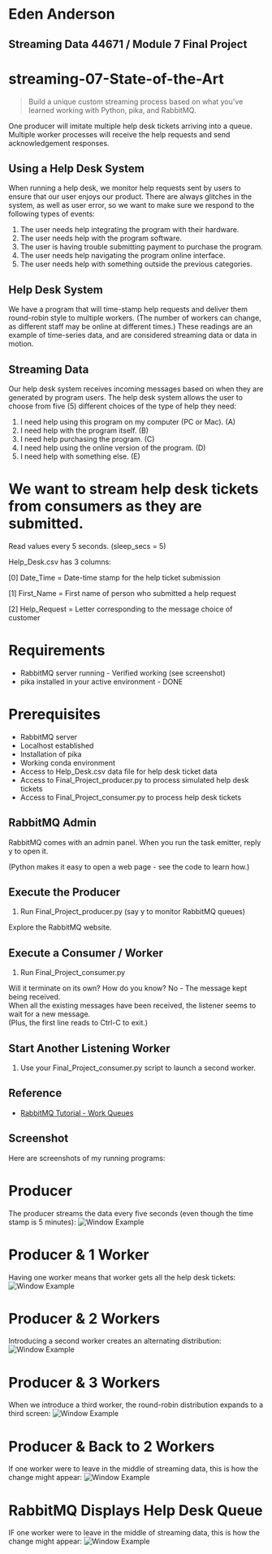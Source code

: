 # Eden Anderson
## Streaming Data 44671 / Module 7 Final Project

# streaming-07-State-of-the-Art

> Build a unique custom streaming process based on what you've learned working with Python, pika, and RabbitMQ.

One producer will imitate multiple help desk tickets arriving into a queue. Multiple worker processes will receive the help requests and send acknowledgement responses. 


## Using a Help Desk System
When running a help desk, we monitor help requests sent by users to ensure that our user enjoys our product. There are always glitches in the system, as well as user error, so we want to make sure we respond to the following types of events:

1. The user needs help integrating the program with their hardware.
1. The user needs help with the program software.
1. The user is having trouble submitting payment to purchase the program.
1. The user needs help navigating the program online interface.
1. The user needs help with something outside the previous categories. 

## Help Desk System
We have a program that will time-stamp help requests and deliver them round-robin style to multiple workers. (The number of workers can change, as different staff may be online at different times.) These readings are an example of time-series data, and are considered streaming data or data in motion.

## Streaming Data
Our help desk system receives incoming messages based on when they are generated by program users. The help desk system allows the user to choose from five (5) different choices of the type of help they need:

1. I need help using this program on my computer (PC or Mac). (A)
1. I need help with the program itself. (B)
1. I need help purchasing the program. (C)
1. I need help using the online version of the program. (D)
1. I need help with something else. (E)

# We want to stream help desk tickets from consumers as they are submitted. 
Read values every 5 seconds. (sleep_secs = 5)

Help_Desk.csv has 3 columns:

[0] Date_Time = Date-time stamp for the help ticket submission

[1] First_Name = First name of person who submitted a help request

[2] Help_Request = Letter corresponding to the message choice of customer

# Requirements
* RabbitMQ server running - Verified working (see screenshot)
* pika installed in your active environment - DONE

# Prerequisites
* RabbitMQ server
* Localhost established
* Installation of pika
* Working conda environment
* Access to Help_Desk.csv data file for help desk ticket data
* Access to Final_Project_producer.py to process simulated help desk tickets
* Access to Final_Project_consumer.py to process help desk tickets

## RabbitMQ Admin 

RabbitMQ comes with an admin panel. When you run the task emitter, reply y to open it. 

(Python makes it easy to open a web page - see the code to learn how.)

## Execute the Producer

1. Run Final_Project_producer.py (say y to monitor RabbitMQ queues)

Explore the RabbitMQ website.

## Execute a Consumer / Worker

1. Run Final_Project_consumer.py

Will it terminate on its own? How do you know? No - The message kept being received.  
When all the existing messages have been received, the listener seems to wait for a new message.  
(Plus, the first line reads to Ctrl-C to exit.)

## Start Another Listening Worker 

1. Use your Final_Project_consumer.py script to launch a second worker. 

## Reference

- [RabbitMQ Tutorial - Work Queues](https://www.rabbitmq.com/tutorials/tutorial-two-python.html)


## Screenshot

Here are screenshots of my running programs:

# Producer

The producer streams the data every five seconds (even though the time stamp is 5 minutes):
![Window Example](FP1.png)

# Producer & 1 Worker

Having one worker means that worker gets all the help desk tickets:
![Window Example](FP1C.png)

# Producer & 2 Workers

Introducing a second worker creates an alternating distribution:
![Window Example](FP2C.png)

# Producer & 3 Workers

When we introduce a third worker, the round-robin distribution expands to a third screen:
![Window Example](FP3C.png)

# Producer & Back to 2 Workers

If one worker were to leave in the middle of streaming data, this is how the change might appear:
![Window Example](FPB2C.png)

# RabbitMQ Displays Help Desk Queue

IF one worker were to leave in the middle of streaming data, this is how the change might appear:
![Window Example](FPRMQ.png)